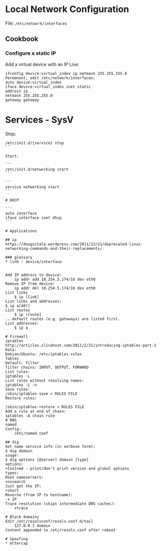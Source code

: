 # Local Network Configuration

File: `/etc/network/interfaces`

## Cookbook

### Configure a static IP

Add a virtual device with an IP Live:

```
ifconfig device:virtual_index ip netmask 255.255.255.0
Permanent, edit /etc/network/interfaces:
auto device:virtual_index
iface device:virtual_index inet static
address ip
netmask 255.255.255.0
gateway gateway
```

# Services - SysV

Stop:

````
/etc/init.d/{service} stop
```

Start:

```
/etc/init.d/networking start
```

```
service networking start
```

# DHCP

```
auto interface
iface interface inet dhcp
```

# Applications

## ip
https://dougvitale.wordpress.com/2011/12/21/deprecated-linux-networking-commands-and-their-replacements/

### glossary
* link - device/interface


Add IP address to device:
    ip addr add 10.254.5.174/16 dev eth0
Remove IP from device:
    ip addr del 10.254.5.174/16 dev eth0
List links
    $ ip l[ink]
List links and addresses:
$ ip a[ddr]
List routes
    $ ip r[oute]
...default routes (e.g. gateways) are listed first.
List addresses:
    $ ip a

# Firewall
iptables
http://articles.slicehost.com/2011/2/21/introducing-iptables-part-1
Data:
Debian/Ubuntu: /etc/iptables.rules
Tables
Default: filter
filter chains: INPUT, OUTPUT, FORWARD
List rules:
iptables -L
List rules without resolving names:
iptables -L -n
Save rules:
/sbin/iptables-save > RULES FILE
Restore rules:

/sbin/iptables-restore < RULES FILE
Add a rule at end of chain:
iptables -A chain rule
# DNS
named
Config:
    /etc/named.conf

## dig
Get name service info (in verbose form):
$ dig domain
usage:
$ dig options [@server] domain [type]
options:
+[no]cmd - print/don't print version and global options
types:
Root nameservers:
+nssearch
Just get the IP:
+short
Reverse (from IP to hostname):
-x IP
Trace resolution (skips intermediate DNS caches):
    +trace

# Block domains
Edit /etc/resolvconf/resolv.conf.d/tail
    127.0.0.1 domain
Content appended to /etc/resolv.conf after reboot

# Spoofing
* ettercap
